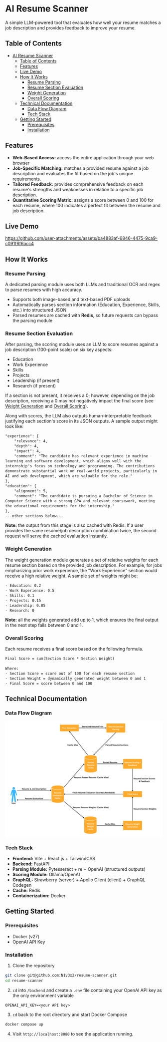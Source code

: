 # AI Resume Scanner

A simple LLM-powered tool that evaluates how well your resume matches a job description and provides feedback to improve your resume.

## Table of Contents

- [AI Resume Scanner](#ai-resume-scanner)
  - [Table of Contents](#table-of-contents)
  - [Features](#features)
  - [Live Demo](#live-demo)
  - [How It Works](#how-it-works)
    - [Resume Parsing](#resume-parsing)
    - [Resume Section Evaluation](#resume-section-evaluation)
    - [Weight Generation](#weight-generation)
    - [Overall Scoring](#overall-scoring)
  - [Technical Documentation](#technical-documentation)
    - [Data Flow Diagram](#data-flow-diagram)
    - [Tech Stack](#tech-stack)
  - [Getting Started](#getting-started)
    - [Prerequisites](#prerequisites)
    - [Installation](#installation)

## Features

- **Web-Based Access:** access the entire application through your web browser
- **Job-Specific Matching:** matches a provided resume against a job description and evaluates the fit based on the job's unique requirements.
- **Tailored Feedback:** provides comprehensive feedback on each resume's strengths and weaknesses in relation to a specific job description.
- **Quantitative Scoring Metric:** assigns a score between 0 and 100 for each resume, where 100 indicates a perfect fit between the resume and job description. 

## Live Demo

https://github.com/user-attachments/assets/ba4883af-6846-4475-9ca9-c091f6f6acc4

## How It Works

### Resume Parsing

A dedicated parsing module uses both LLMs and traditional OCR and regex to parse resumes with high accuracy.

- Supports both image-based and text-based PDF uploads
- Automatically parses section information (Education, Experience, Skills, etc.) into structured JSON
- Parsed resumes are cached with **Redis**, so future requests can bypass the parsing module

### Resume Section Evaluation

After parsing, the scoring module uses an LLM to score resumes against a job description (100-point scale) on six key aspects:

- Education
- Work Experience
- Skills
- Projects
- Leadership (if present)
- Research (if present)

If a section is not present, it receives a 0; however, depending on the job description, receiving a 0 may not negatively impact the final score (see [Weight Generation](#weight-generation) and [Overall Scoring](#overall-scoring)).

Along with scores, the LLM also outputs human-interpretable feedback justifying each section's score in its JSON outputs. A sample output might look like:

```
"experience": {
    "relevance": 4,
    "depth": 4,
    "impact": 4,
    "comment": "The candidate has relevant experience in machine learning and software development, which aligns well with the internship's focus on technology and programming. The contributions demonstrate substantial work on real-world projects, particularly in AI and web development, which are valuable for the role."
},
"education": {
    "alignment": 5,
    "comment": "The candidate is pursuing a Bachelor of Science in Computer Science with a strong GPA and relevant coursework, meeting the educational requirements for the internship."
},
...other sections below...
```

**Note:** the output from this stage is also cached with Redis. If a user provides the same resume/job description combination twice, the second request will serve the cached evaluation instantly.

### Weight Generation

The weight generation module generates a set of relative weights for each resume section based on the provided job description. For example, for jobs emphasizing prior work experience, the "Work Experience" section would receive a high relative weight. A sample set of weights might be:

```
- Education: 0.2
- Work Experience: 0.5
- Skills: 0.1
- Projects: 0.15
- Leadership: 0.05
- Research: 0
```

**Note:** all the weights generated add up to 1, which ensures the final output in the next step falls between 0 and 1.
  
### Overall Scoring

Each resume receives a final score based on the following formula. 

```
Final Score = sum(Section Score * Section Weight)

Where:
- Section Score = score out of 100 for each resume section
- Section Weight = dynamically generated weight between 0 and 1
- Final Score = score between 0 and 100
```

## Technical Documentation

### Data Flow Diagram

![Data Flow Diagram](dfd.png)

### Tech Stack

- **Frontend:** Vite + React.js + TailwindCSS
- **Backend:** FastAPI
- **Parsing Module:** Pytesseract + re + OpenAI (structured outputs)
- **Scoring Module:** Ollama/OpenAI
- **GraphQL:** Strawberry (server) + Apollo Client (client) + GraphQL Codegen
- **Cache:** Redis
- **Containerization:** Docker

## Getting Started

### Prerequisites

- Docker (v27)
- OpenAI API Key

### Installation

1. Clone the repository

```bash
git clone git@github.com:N1v3x2/resume-scanner.git
cd resume-scanner
```

2. `cd` into `/backend` and create a `.env` file containing your OpenAI API key as the only environment variable

```dotenv
OPENAI_API_KEY=<your API key>
```

3. `cd` back to the root directory and start Docker Compose

```bash
docker compose up
```

4. Visit `http://localhost:8080` to see the application running.